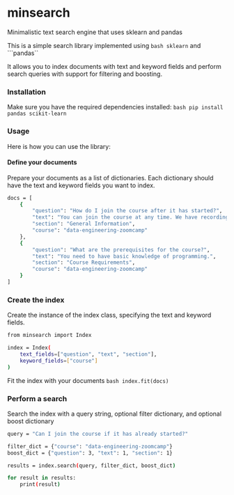 # minsearch

Minimalistic text search engine that uses sklearn and pandas

This is a simple search library implemented using ```bash sklearn``` and ```pandas``

It allows you to index documents with text and keyword fields and perform search queries with support for filtering and boosting.

### Installation

Make sure you have the required dependencies installed:
```bash pip install pandas scikit-learn```

### Usage

Here is how you can use the library:

#### Define your documents
Prepare your documents as a list of dictionaries. Each dictionary should have the text and keyword fields
you want to index.

```bash
docs = [
    {
        "question": "How do I join the course after it has started?",
        "text": "You can join the course at any time. We have recordings available.",
        "section": "General Information",
        "course": "data-engineering-zoomcamp"
    },
    {
        "question": "What are the prerequisites for the course?",
        "text": "You need to have basic knowledge of programming.",
        "section": "Course Requirements",
        "course": "data-engineering-zoomcamp"
    }
]
```

### Create the index
Create the instance of the index class, specifying the text and keyword fields.

```bash
from minsearch import Index

index = Index(
    text_fields=["question", "text", "section"],
    keyword_fields=["course"]
)
```

Fit the index with your documents
```bash index.fit(docs) ```

### Perform a search
Search the index with a query string, optional filter dictionary, and optional boost dictionary
```bash
query = "Can I join the course if it has already started?"

filter_dict = {"course": "data-engineering-zoomcamp"}
boost_dict = {"question": 3, "text": 1, "section": 1}

results = index.search(query, filter_dict, boost_dict)

for result in results:
    print(result)
```

